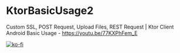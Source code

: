 # KtorBasicUsage2
Custom SSL, POST Request, Upload Files, REST Request | Ktor Client Android Basic Usage - https://youtu.be/77KXPhFem_E

[![ko-fi](https://ko-fi.com/img/githubbutton_sm.svg)](https://ko-fi.com/N4N1H8OH4)
